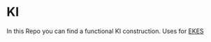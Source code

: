 # KI
In this Repo you can find a functional KI construction.
Uses for <a href="https://github.com/ft-ki/ekes">EKES</a>
